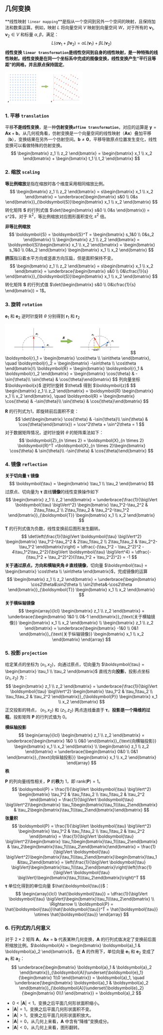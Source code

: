 ## 几何变换

**线性映射 `linear mapping`**是指从一个空间到另外一个空间的映射，且保持加法和数乘运算。例如，映射 $L$ 将向量空间 $V$ 映射到向量空间 $W$，对于所有的 $\boldsymbol{v}_1, \boldsymbol{v}_2 \in V$ 和标量 $\alpha, \beta$，满足：
$$
L(\alpha\boldsymbol{v}_1 + \beta\boldsymbol{v}_2) = \alpha L(\boldsymbol{v}_1) + \beta L(\boldsymbol{v}_2)
$$
**线性变换 `linear transformation`**是线性空间到自身的线性映射，是一种特殊的线性映射。线性变换是在同一个坐标系中完成的图像变换，线性变换产生**“平行且等距”**的网格，并且**原点保持固定**。

<img src="./_Resources/transformation/transformation_002.png" style="zoom:25%;" />

### 1. 平移 `translation`

平移**不是线性变换**，是一种**仿射变换`affine transformation`**，对应的运算是 $\boldsymbol{y} = \boldsymbol{A}\boldsymbol{x} + \boldsymbol{b}$。从几何视角看，仿射变换是一个向量空间的线性映射（$\boldsymbol{A}\boldsymbol{x}$）叠加平移（$\boldsymbol{b}$），变换结果在另外一个仿射空间。$\boldsymbol{b} \neq \boldsymbol{0}$，平移导致原点位置发生变化，线性变换可以看做特殊的仿射变换。
$$
\begin{bmatrix} z_1 \\ z_2 \end{bmatrix} = \begin{bmatrix} x_1 \\ x_2 \end{bmatrix} + \begin{bmatrix} t_1 \\ t_2 \end{bmatrix}
$$
### 2. 缩放 `scaling`

**等比例缩放**是指在缩放时各个维度采用相同缩放比例。
$$
\begin{bmatrix} z_1 \\ z_2 \end{bmatrix} = s\begin{bmatrix} x_1 \\ x_2 \end{bmatrix} = \underbrace{\begin{bmatrix} s&0 \\ 0&s \end{bmatrix}}_{\boldsymbol{S}}\begin{bmatrix} x_1 \\ x_2 \end{bmatrix}
$$
转化矩阵 $\boldsymbol{S}$ 的行列式值 $\det(\begin{bmatrix} s&0 \\ 0&s \end{bmatrix}) = s^2$，对于 $\mathbb{R}^2$，等比例缩放对应图形面积变化 $s^2$ 倍。

**非等比例缩放**
$$
\boldsymbol{S} = \boldsymbol{S}^T = \begin{bmatrix} s_1&0 \\ 0&s_2 \end{bmatrix} \\
\begin{bmatrix} z_1 \\ z_2 \end{bmatrix} = \boldsymbol{S}\begin{bmatrix} x_1 \\ x_2 \end{bmatrix} = \begin{bmatrix} s_1&0 \\ 0&s_2 \end{bmatrix} \begin{bmatrix} x_1 \\ x_2 \end{bmatrix}
$$
**挤压**指沿着水平方向或竖直方向压扁，但是面积保持不变。
$$
\begin{bmatrix} z_1 \\ z_2 \end{bmatrix} = s\begin{bmatrix} x_1 \\ x_2 \end{bmatrix} = \underbrace{\begin{bmatrix} s&0 \\ 0&\cfrac{1}{s} \end{bmatrix}}_{\boldsymbol{S}}\begin{bmatrix} x_1 \\ x_2 \end{bmatrix}
$$
转化矩阵 $\boldsymbol{S}$ 的行列式值 $\det(\begin{bmatrix} s&0 \\ 0&\cfrac{1}{s} \end{bmatrix}) = 1$。

### 3. 旋转 `rotation`

$\boldsymbol{e}_1$ 和 $\boldsymbol{e}_2$ 逆时针旋转 $\theta$ 分别得到 $\boldsymbol{r}_1$ 和 $\boldsymbol{r}_2$

<img src="./_Resources/transformation/trans_detail_06.png" style="zoom:40%;" />
$$
\boldsymbol{r}_1 = \begin{bmatrix} \cos\theta \\ \sin\theta \end{bmatrix}, \quad \boldsymbol{r}_2 = \begin{bmatrix} -\sin\theta \\ \cos\theta \end{bmatrix}\\
\boldsymbol{R} = \begin{bmatrix} \boldsymbol{r}_1 & \boldsymbol{r}_2 \end{bmatrix} = \begin{bmatrix} \cos{\theta} & -\sin{\theta}\\ \sin{\theta} & \cos{\theta}\end{bmatrix}
$$
列向量坐标 $\boldsymbol{x}$ 逆时针旋转 $\theta$ 得到 $\boldsymbol{z}$
$$
\begin{bmatrix} z_1 \\ z_2 \end{bmatrix} = \boldsymbol{R} \begin{bmatrix} x_1 \\ x_2 \end{bmatrix}, \quad
\boldsymbol{R} = \begin{bmatrix} \cos{\theta} & -\sin{\theta}\\ \sin{\theta} & \cos{\theta}\end{bmatrix}
$$


$\boldsymbol{R}$ 的行列式为$1$，即旋转前后面积不变：
$$
\det(\begin{bmatrix} \cos{\theta} & -\sin{\theta}\\ \sin{\theta} & \cos{\theta}\end{bmatrix}) = \cos^2\theta + \sin^2\theta = 1
$$
对于数据矩阵情况，逆时针旋转 $\theta$ 的矩阵乘法如下：
$$
\boldsymbol{Z}_{n \times 2} = \boldsymbol{X}_{n \times 2} \boldsymbol{R}^T =\boldsymbol{X}_{n \times 2}\begin{bmatrix} \cos{\theta} & \sin{\theta}\\ -\sin{\theta} & \cos{\theta}\end{bmatrix}
$$

### 4. 镜像 `reflection`

**关于切向量 $\boldsymbol{\tau}$ 镜像**
$$
\boldsymbol{\tau} = \begin{bmatrix} \tau_1 \\ \tau_2 \end{bmatrix}
$$
过原点、切向量为 $\boldsymbol{\tau}$ 直线**镜像**的线性变换操作如下
$$
\begin{bmatrix} z_1 \\ z_2 \end{bmatrix} = 
\underbrace{\frac{1}{\big\Vert \boldsymbol{\tau} \big\Vert^2} \begin{bmatrix} \tau_1^2-\tau_2^2 & 2\tau_1\tau_2 \\ 2\tau_1\tau_2 & \tau_2^2-\tau_1^2 \end{bmatrix}}_{\boldsymbol{T}} \begin{bmatrix} x_1 \\ x_2 \end{bmatrix}
$$
$\boldsymbol{T}$ 的行列式值为负数，线性变换前后图形发生翻转。
$$
\det\left(\frac{1}{\big\Vert \boldsymbol{\tau} \big\Vert^2} \begin{bmatrix} \tau_1^2-\tau_2^2 & 2\tau_1\tau_2 \\ 2\tau_1\tau_2 & \tau_2^2-\tau_1^2 \end{bmatrix}\right) = \dfrac{-(\tau_1^2 - \tau_2^2)^2 - 4\tau_1^2\tau_2^2}{\big\Vert \boldsymbol{\tau} \big\Vert^4} = \dfrac{-(\tau_1^2 + \tau_2^2)^2}{(\tau_1^2 + \tau_2^2)^2} = -1
$$
**关于通过原点，方向和横轴夹角 $\theta$ 直线镜像**，切向量 $\boldsymbol{\tau} = \begin{bmatrix} \cos\theta \\ \sin\theta \end{bmatrix}$，完成镜像的运算
$$
\begin{bmatrix} z_1 \\ z_2 \end{bmatrix} = 
\underbrace{\begin{bmatrix} \cos2\theta&\sin2\theta \\ \sin2\theta&-\cos2\theta \end{bmatrix}}_{\boldsymbol{T}} \begin{bmatrix} x_1 \\ x_2 \end{bmatrix}
$$
**关于横纵轴镜像**
$$
\begin{array}{lcl}
\begin{bmatrix} z_1 \\ z_2 \end{bmatrix} = 
\underbrace{\begin{bmatrix} 1&0 \\ 0&-1 \end{bmatrix}}_{\text{关于横轴镜像}} \begin{bmatrix} x_1 \\ x_2 \end{bmatrix} \\
\begin{bmatrix} z_1 \\ z_2 \end{bmatrix} = 
\underbrace{\begin{bmatrix} -1&0 \\ 0&1 \end{bmatrix}}_{\text{关于纵轴镜像}} \begin{bmatrix} x_1 \\ x_2 \end{bmatrix}
\end{array}
$$

### 5. 投影 `projection`

给定某点的坐标为 $(x_1, x_2)$，向通过原点，切向量为 $\boldsymbol{\tau} = \begin{bmatrix} \tau_1 \\ \tau_2 \end{bmatrix}$ 直线方向**投影**，投影点坐标 $(z_1,z_2)$ 为：
$$
\begin{bmatrix} z_1 \\ z_2 \end{bmatrix} = 
\underbrace{\frac{1}{\big\Vert \boldsymbol{\tau} \big\Vert^2} \begin{bmatrix} \tau_1^2 & \tau_1\tau_2 \\ \tau_1\tau_2 & \tau_2^2 \end{bmatrix}}_{\boldsymbol{P}} \begin{bmatrix} x_1 \\ x_2 \end{bmatrix}
$$
正交投影的特点， $(x_1, x_2)$ 和 $(z_1,z_2)$ 两点连线垂直于 $\boldsymbol{\tau}$，**投影是一个降维的过程**。投影矩阵 $\boldsymbol{P}$ 的行列式值为 $0$。

**横纵轴投影**
$$
\begin{array}{lcl}
\begin{bmatrix} z_1 \\ z_2 \end{bmatrix} = 
\underbrace{\begin{bmatrix} 1&0 \\ 0&0 \end{bmatrix}}_{\text{向横轴投影}} \begin{bmatrix} x_1 \\ x_2 \end{bmatrix} \\
\begin{bmatrix} z_1 \\ z_2 \end{bmatrix} = 
\underbrace{\begin{bmatrix} 0&0 \\ 0&1 \end{bmatrix}}_{\text{向纵轴投影}} \begin{bmatrix} x_1 \\ x_2 \end{bmatrix}
\end{array}
$$
**秩**

$\boldsymbol{P}$ 的列向量线性相关，$\boldsymbol{P}$ 的**秩**为 $1$，即 $\text{rank}(\boldsymbol{P}) = 1$。
$$
\boldsymbol{P} = \frac{1}{\big\Vert \boldsymbol{\tau} \big\Vert^2} \begin{bmatrix} \tau_1^2 & \tau_1\tau_2 \\ \tau_1\tau_2 & \tau_2^2 \end{bmatrix} = \frac{1}{\big\Vert \boldsymbol{\tau} \big\Vert^2}\begin{bmatrix} \tau_1\begin{bmatrix}\tau_1\\\tau_2\end{bmatrix} & \tau_2\begin{bmatrix}\tau_1\\\tau_2\end{bmatrix}\end{bmatrix}
$$
**张量积**
$$
\boldsymbol{P} = \frac{1}{\big\Vert \boldsymbol{\tau} \big\Vert^2} \begin{bmatrix} \tau_1^2 & \tau_1\tau_2 \\ \tau_1\tau_2 & \tau_2^2 \end{bmatrix} = \frac{1}{\big\Vert \boldsymbol{\tau} \big\Vert^2}\begin{bmatrix} \tau_1\begin{bmatrix}\tau_1\\\tau_2\end{bmatrix} & \tau_2\begin{bmatrix}\tau_1\\\tau_2\end{bmatrix}\end{bmatrix} = \frac{1}{\big\Vert \boldsymbol{\tau} \big\Vert^2}\begin{bmatrix}\tau_1\\\tau_2\end{bmatrix}\begin{bmatrix}\tau_1&\tau_2\end{bmatrix} = \left(\frac{1}{\big\Vert \boldsymbol{\tau} \big\Vert}\begin{bmatrix}\tau_1\\\tau_2\end{bmatrix}\right)\left(\frac{1}{\big\Vert \boldsymbol{\tau} \big\Vert}\begin{bmatrix}\tau_1\\\tau_2\end{bmatrix}\right)^T
$$
$\boldsymbol{\tau}$ 单位化得到的单位向量 $\hat{\boldsymbol{\tau}}$：
$$
\begin{array}{lcl}
\hat{\boldsymbol{\tau}} = \dfrac{1}{\big\Vert \boldsymbol{\tau} \big\Vert}\begin{bmatrix}\tau_1\\\tau_2\end{bmatrix} \\
\Rightarrow \\
\boldsymbol{P} = \hat{\boldsymbol{\tau}}\hat{\boldsymbol{\tau}}^T = \hat{\boldsymbol{\tau}} \otimes \hat{\boldsymbol{\tau}}
\end{array}
$$

### 6. 行列式的几何意义

对于 $2 \times 2$ 矩阵 $\boldsymbol{A}$，$\boldsymbol{A}\boldsymbol{x} = \boldsymbol{b}$ 代表某种几何变换，$\boldsymbol{A}$ 的行列式值决定了变换前后面积缩放比例。$\boldsymbol{A} = \begin{bmatrix} \boldsymbol{a}_1 & \boldsymbol{a}_2 \end{bmatrix}$，在 $\boldsymbol{A}$ 的作用下，单位向量 $\boldsymbol{e}_1$ 和 $\boldsymbol{e}_2$ 变成了 $\boldsymbol{a}_1$ 和 $\boldsymbol{a}_2$：
$$
\underbrace{\begin{bmatrix} \boldsymbol{a}_1 & \boldsymbol{a}_2 \end{bmatrix}}_{\boldsymbol{A}}\underset{\boldsymbol{e}_1}{\begin{bmatrix} 1\\0 \end{bmatrix}} = \boldsymbol{a}_1, \quad
\underbrace{\begin{bmatrix} \boldsymbol{a}_1 & \boldsymbol{a}_2 \end{bmatrix}}_{\boldsymbol{A}}\underset{\boldsymbol{e}_2}{\begin{bmatrix} 0\\1 \end{bmatrix}} = \boldsymbol{a}_2
$$

- $0 \lt \big\vert \boldsymbol{A} \big\vert \lt 1$，变换之后平面几何形状面积缩小。
- $\big\vert \boldsymbol{A} \big\vert = 1$，变换之后平面几何形状面积不变。
- $\big\vert \boldsymbol{A} \big\vert \gt 1$，变换之后平面几何形状面积放大。
- $\big\vert \boldsymbol{A} \big\vert = 0$，从几何上来看，$\boldsymbol{A}$ 中含有“降维”变换成分。
- $\big\vert \boldsymbol{A} \big\vert \lt 0$，从几何上来看，图形翻转。









